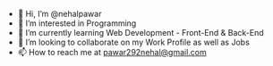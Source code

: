 - 👋 Hi, I’m @nehalpawar
- 👀 I’m interested in Programming
- 🌱 I’m currently learning Web Development - Front-End & Back-End
- 💞️ I’m looking to collaborate on my Work Profile as well as Jobs 
- 📫 How to reach me at pawar292nehal@gmail.com

<!---
nehalpawar/nehalpawar is a ✨ special ✨ repository because its `README.md` (this file) appears on your GitHub profile.
You can click the Preview link to take a look at your changes.
--->
